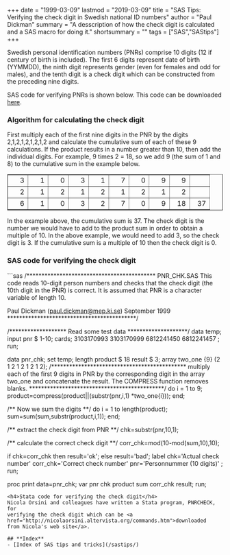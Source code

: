+++
date = "1999-03-09"
lastmod = "2019-03-09"
title = "SAS Tips: Verifying the check digit in Swedish national ID numbers"
author = "Paul Dickman"
summary = "A desscription of how the check digit is calculated and a SAS macro for doing it."
shortsummary = "" 
tags = ["SAS","SAStips"]
+++

<p>Swedish personal identification numbers (PNRs) comprise 10 digits (12 if century of
birth is included). The first 6 digits represent date of birth (YYMMDD), the ninth digit
represents gender (even for females and odd for males), and the tenth digit is a check
digit which can be constructed from the preceding nine digits.</p>
<p>SAS code for verifying PNRs is shown below. This code can be downloaded <a href="../pnr_check.sas">here</a>.</p>
<h3>Algorithm for calculating the check digit</h3>
<p>First multiply each of the first nine digits in the PNR by the digits 2,1,2,1,2,1,2,1,2
and calculate the cumulative sum of each of these 9 calculations. If the product results
in a number greater than 10, then add the individual digits. For example, 9 times 2 = 18,
so we add 9 (the sum of 1 and 8) to the cumulative sum in the example below. </p>
<table border="1" width="78%">
  <tr>
    <td width="8%" align="right">3</td>
    <td width="8%" align="right">1</td>
    <td width="8%" align="right">0</td>
    <td width="8%" align="right">3</td>
    <td width="8%" align="right">1</td>
    <td width="8%" align="right">7</td>
    <td width="8%" align="right">0</td>
    <td width="8%" align="right">9</td>
    <td width="8%" align="right">9</td>
    <td width="8%" align="right">&nbsp;</td>
  </tr>
  <tr>
    <td width="8%" align="right">2</td>
    <td width="8%" align="right">1</td>
    <td width="8%" align="right">2</td>
    <td width="8%" align="right">1</td>
    <td width="8%" align="right">2</td>
    <td width="8%" align="right">1</td>
    <td width="8%" align="right">2</td>
    <td width="8%" align="right">1</td>
    <td width="8%" align="right">2</td>
    <td width="8%" align="right">&nbsp;</td>
  </tr>
  <tr>
    <td width="8%" align="right">6</td>
    <td width="8%" align="right">1</td>
    <td width="8%" align="right">0</td>
    <td width="8%" align="right">3</td>
    <td width="8%" align="right">2</td>
    <td width="8%" align="right">7</td>
    <td width="8%" align="right">0</td>
    <td width="8%" align="right">9</td>
    <td width="8%" align="right">18</td>
    <td width="8%" align="right">37</td>
  </tr>
</table>
<p>In the example above, the cumulative sum is 37. The check digit is the number we would
have to add to the product sum in order to obtain a multiple of 10. In the above example,
we would need to add 3, so the check digit is 3. If the cumulative sum is a multiple of 10
then the check digit is 0.</p>
<h3>SAS code for verifying the check digit</h3>
```sas
/*******************************************
PNR_CHK.SAS
This code reads 10-digit person numbers and
checks that the check digit (the 10th digit
in the PNR) is correct.
It is assumed that PNR is a character
variable of length 10.

Paul Dickman (paul.dickman@mep.ki.se)
September 1999
*******************************************/

/*******************
Read some test data
********************/
data temp;
input pnr $ 1-10;
cards;
3103170993
3103170999
6812241450
6812241457
;
run;

data pnr_chk;
set temp;
length product $ 18 result $ 3;
array two_one {9} (2 1 2 1 2 1 2 1 2);
/*********************************************
multiply each of the first 9 digits in PNR by
the corresponding digit in the array two_one
and concatenate the result.
The COMPRESS function removes blanks.
*********************************************/
do i = 1 to 9;
product=compress(product||(substr(pnr,i,1)
                         *two_one{i}));
end;

/** Now we sum the digits **/
do i = 1 to length(product);
sum=sum(sum,substr(product,i,1));
end;

/** extract the check digit from PNR **/
chk=substr(pnr,10,1);

/** calculate the correct check digit **/
corr_chk=mod(10-mod(sum,10),10);

if chk=corr_chk then result='ok';
else result='bad';
label
chk='Actual check number'
corr_chk='Correct check number'
pnr='Personnummer (10 digits)'
;
run;

proc print data=pnr_chk;
var pnr chk product sum corr_chk result;
run;
```
<h4>Stata code for verifying the check digit</h4>
Nicola Orsini and colleagues have written a Stata program, PNRCHECK, for 
verifying the check digit which can be <a href="http://nicolaorsini.altervista.org/commands.htm">downloaded 
from Nicola's web site</a>.

## **Index**
- [Index of SAS tips and tricks](/sastips/)

 